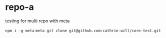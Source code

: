 # repo-a
testing for multi repo with meta

`npm i -g meta`
`meta git clone git@github.com:cathrin-will/core-test.git`
